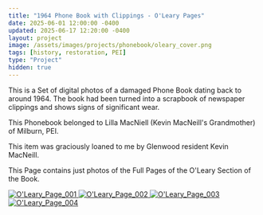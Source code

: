 ```yaml
---
title: "1964 Phone Book with Clippings - O'Leary Pages"
date: 2025-06-01 12:00:00 -0400
updated: 2025-06-17 12:20:00 -0400
layout: project
image: /assets/images/projects/phonebook/oleary_cover.png
tags: [history, restoration, PEI]
type: "Project"
hidden: true
---
```


This is a Set of digital photos of a damaged Phone Book dating back to around 1964. 
The book had been turned into a scrapbook of newspaper clippings and shows signs of significant wear. 

This Phonebook belonged to Lilla MacNiell (Kevin MacNeill's Grandmother) of Milburn, PEI.

This item was graciously loaned to me by Glenwood resident Kevin MacNeill.

This Page contains just photos of the Full Pages of the O'Leary Section of the Book.


<div class="gallery">
  <a href="{{ '/assets/images/projects/phonebook/photo081.jpg' | relative_url }}">
    <img src="{{ '/assets/images/projects/phonebook/thumbnails/photo081.png' | relative_url }}" alt="O'Leary_Page_001">
  </a>
  <a href="{{ '/assets/images/projects/phonebook/photo082.jpg' | relative_url }}">
    <img src="{{ '/assets/images/projects/phonebook/thumbnails/photo082.png' | relative_url }}" alt="O'Leary_Page_002">
  </a>
  <a href="{{ '/assets/images/projects/phonebook/photo083.jpg' | relative_url }}">
    <img src="{{ '/assets/images/projects/phonebook/thumbnails/photo083.png' | relative_url }}" alt="O'Leary_Page_003">
  </a>
  <a href="{{ '/assets/images/projects/phonebook/photo084.jpg' | relative_url }}">
    <img src="{{ '/assets/images/projects/phonebook/thumbnails/photo084.png' | relative_url }}" alt="O'Leary_Page_004">
  </a>
</div>
